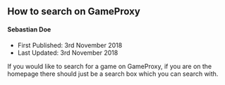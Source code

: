 ## How to search on GameProxy
#### Sebastian Doe
* First Published: 3rd November 2018
* Last Updated: 3rd November 2018

If you would like to search for a game on GameProxy, if you are on the homepage there should just be a search box which you can search with.